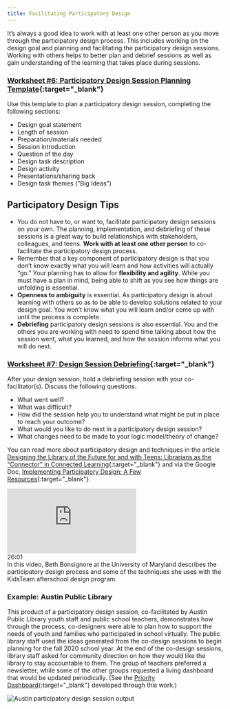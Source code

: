 ```yaml
---
title: Facilitating Participatory Design
---
```



It’s always a good idea to work with at least one other person as you move through the participatory design process.  This includes working on the design goal and planning and facilitating the participatory design sessions. Working with others helps to better plan and debrief sessions as well as gain understanding of the learning that takes place during sessions. 

<div class="callout activity" markdown="1">
    
### [Worksheet #6: Participatory Design Session Planning Template](https://docs.google.com/document/d/1rK1CFq_WpT5k4oH4-jMYW4kXdKrzJfS_RlVND8S1Y6E/edit#heading=h.nak6vkeg1hyb){:target="_blank"}

Use this template to plan a participatory design session, completing the following sections: 
* Design goal statement
* Length of session
* Preparation/materials needed
* Session introduction
* Question of the day
* Design task description
* Design activity
* Presentations/sharing back
* Design task themes ("Big Ideas")


</div>


## Participatory Design Tips

- You do not have to, or want to, facilitate participatory design sessions on your own.  The planning, implementation, and debriefing of these sessions is a great way to build relationships with stakeholders, colleagues, and teens. **Work with at least one other person** to co-facilitate the participatory design process.
- Remember that a key component of participatory design is that you don’t know exactly what you will learn and how activities will actually “go.”  Your planning has to allow for **flexibility and agility**.  While you must have a plan in mind, being able to shift as you see how things are unfolding is essential.
- **Openness to ambiguity** is essential.  As participatory design is about learning with others so as to be able to develop solutions related to your design goal. You won’t know what you will learn and/or come up with until the process is complete.
- **Debriefing** participatory design sessions is also essential. You and the others you are working with need to spend time talking about how the session went, what you learned, and how the session informs what you will do next.


<div class="callout activity" markdown="1">
    
### [Worksheet #7: Design Session Debriefing](https://docs.google.com/document/d/1rK1CFq_WpT5k4oH4-jMYW4kXdKrzJfS_RlVND8S1Y6E/edit#heading=h.lxawoj96jpta){:target="_blank"}

After your design session, hold a debriefing session with your co-facilitator(s). Discuss the following questions. 
* What went well? 
* What was difficult? 
* How did the session help you to understand what might be put in place to reach your outcome?
* What would you like to do next in a participatory design session? 
* What changes need to be made to your logic model/theory of change? 

</div>



You can read more about participatory design and techniques in the article [Designing the Library of the Future for and with Teens: Librarians as the “Connector” in Connected Learning](https://www.yalsa.ala.org/jrlya/2016/06/designing-the-library-of-the-future-for-and-with-teens-librarians-as-the-connector-in-connected-learning/){:target="_blank"} and via the Google Doc, [Implementing Participatory Design: A Few Resources](https://docs.google.com/document/d/1wzohRl2wQ8S6mt2tUjgUmoK7jXBCyD9Xzg4atKMkGFk/edit){:target="_blank"}.


<div class="callout videos" markdown="1">
<iframe src="https://www.youtube.com/embed/itJ5Em11S08" frameborder="0" allow="autoplay; encrypted-media" allowfullscreen></iframe>
<div class="videotime">26:01</div> In this video, Beth Bonsignore at the University of Maryland describes the participatory design process and some of the techniques she uses with the KidsTeam afterschool design program.
</div>


### Example: Austin Public Library 

This product of a participatory design session, co-facilitated by Austin Public Library youth staff and public school teachers, demonstrates how through the process, co-designers were able to plan how to support the needs of youth and families who participated in school virtually.  The public library staff used the ideas generated from the co-design sessions to begin planning for the fall 2020 school year. At the end of the co-design sessions, library staff asked for community direction on how they would like the library to stay accountable to them. The group of teachers preferred a newsletter, while some of the other groups requested a living dashboard that would be updated periodically. (See the [Priority Dashboard](https://docs.google.com/document/d/1b8ZuHzhcDkAM7p06xO3uyiShDJh48xrnEIci4SdNn1s/edit){:target="_blank"} developed through this work.) 

<img src="{{ site.baseurl }}/img/designing-services/austin-pd.png" ALT="Austin participatory design session output"/>



